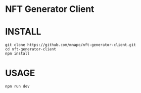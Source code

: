 # NFT Generator Client

# INSTALL
```
git clone https://github.com/mnapo/nft-generator-client.git
cd nft-generator-client
npm install
```

# USAGE
```
npm run dev
```